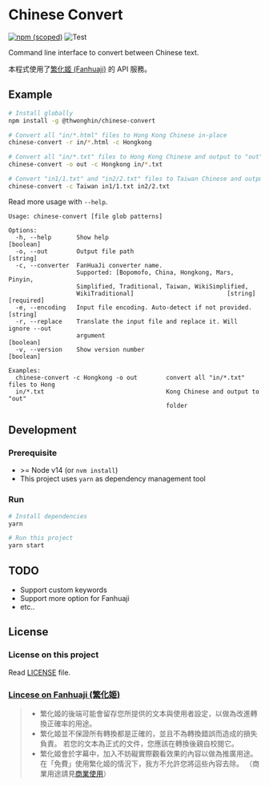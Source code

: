 # Chinese Convert

[![npm (scoped)](https://img.shields.io/npm/v/@thwonghin/chinese-convert)](https://www.npmjs.com/package/@thwonghin/chinese-convert) ![Test](https://github.com/thwonghin/chinese-convert/workflows/Test/badge.svg)

Command line interface to convert between Chinese text.

本程式使用了[繁化姬 (Fanhuaji)](https://zhconvert.org/) 的 API 服務。

## Example

```bash
# Install globally
npm install -g @thwonghin/chinese-convert

# Convert all "in/*.html" files to Hong Kong Chinese in-place
chinese-convert -r in/*.html -c Hongkong

# Convert all "in/*.txt" files to Hong Kong Chinese and output to "out" folder
chinese-convert -o out -c Hongkong in/*.txt

# Convert "in1/1.txt" and "in2/2.txt" files to Taiwan Chinese and output in the input file's folder named as `*-new.txt`
chinese-convert -c Taiwan in1/1.txt in2/2.txt
```

Read more usage with `--help`.
```
Usage: chinese-convert [file glob patterns]

Options:
  -h, --help       Show help                                           [boolean]
  -o, --out        Output file path                                     [string]
  -c, --converter  FanHuaJi converter name.
                   Supported: [Bopomofo, China, Hongkong, Mars, Pinyin,
                   Simplified, Traditional, Taiwan, WikiSimplified,
                   WikiTraditional]                          [string] [required]
  -e, --encoding   Input file encoding. Auto-detect if not provided.    [string]
  -r, --replace    Translate the input file and replace it. Will ignore --out
                   argument                                            [boolean]
  -v, --version    Show version number                                 [boolean]

Examples:
  chinese-convert -c Hongkong -o out        convert all "in/*.txt" files to Hong
  in/*.txt                                  Kong Chinese and output to "out"
                                            folder
```

## Development

### Prerequisite

- \>= Node v14 (or `nvm install`)
- This project uses `yarn` as dependency management tool

### Run

```bash
# Install dependencies
yarn

# Run this project
yarn start
```

## TODO

- Support custom keywords
- Support more option for Fanhuaji
- etc..

## License

### License on this project

Read [LICENSE](LICENSE) file.

### [Lincese on Fanhuaji (繁化姬)](https://docs.zhconvert.org/license/)

> - 繁化姬的後端可能會留存您所提供的文本與使用者設定，以做為改進轉換正確率的用途。
> - 繁化姬並不保證所有轉換都是正確的，並且不為轉換錯誤而造成的損失負責。 若您的文本為正式的文件，您應該在轉換後親自校閱它。
> - 繁化姬會於字幕中，加入不妨礙實際觀看效果的內容以做為推廣用途。 在「免費」使用繁化姬的情況下，我方不允許您將這些內容去除。 （商業用途請見[商業使用](https://docs.zhconvert.org/commercial/)）
